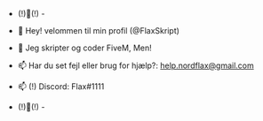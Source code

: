 - (!)👋(!) -

- 👋 Hey! velommen til min profil (@FlaxSkript)
- 👀 Jeg skripter og coder FiveM, Men!
- 📫 Har du set fejl eller brug for hjælp?: help.nordflax@gmail.com
- 📫 </F> (!) Discord: Flax#1111

- (!)👋(!) -


